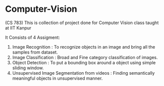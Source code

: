 # Computer-Vision

(CS 783)
This is collection of project done for Computer Vision class taught at IIT Kanpur

It Consists of 4 Assigment:

  1. Image Recognition : To recognize objects in an image and bring all the samples from dataset.
  2. Image Classification : Broad and Fine category classification of images.
  3. Object Detection : To put a bounding box around a object using simple sliding window.
  4. Unsupervised Image Segmentation from videos : Finding semantically meaningful objects in unsupervised manner.

